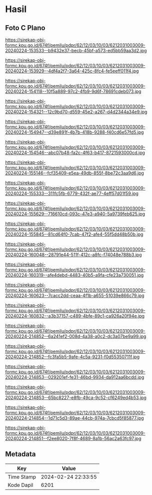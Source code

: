 # Hasil

## Foto C Plano

https://sirekap-obj-formc.kpu.go.id/674f/pemilu/pdpr/62/12/03/10/03/6212031003009-20240224-153533--b9432e37-becb-45bf-a573-ed5bb59aa3d2.jpg

https://sirekap-obj-formc.kpu.go.id/674f/pemilu/pdpr/62/12/03/10/03/6212031003009-20240224-153929--4df4a2f7-3a64-425c-8fc4-fe5eeff011f4.jpg

https://sirekap-obj-formc.kpu.go.id/674f/pemilu/pdpr/62/12/03/10/03/6212031003009-20240224-154118--10f5a889-97c2-4fb9-9d6f-78691cdeb073.jpg

https://sirekap-obj-formc.kpu.go.id/674f/pemilu/pdpr/62/12/03/10/03/6212031003009-20240224-154321--12c9bd70-d559-45e2-a267-d4d2344a34e9.jpg

https://sirekap-obj-formc.kpu.go.id/674f/pemilu/pdpr/62/12/03/10/03/6212031003009-20240224-154947--d39e891f-4b7b-418b-9288-f40cd6e57fd5.jpg

https://sirekap-obj-formc.kpu.go.id/674f/pemilu/pdpr/62/12/03/10/03/6212031003009-20240224-154546--abc07b48-fa2c-4f63-b417-8721593000cd.jpg

https://sirekap-obj-formc.kpu.go.id/674f/pemilu/pdpr/62/12/03/10/03/6212031003009-20240224-155146--fcf35409-e5ea-49db-855f-8be72c3aa9d6.jpg

https://sirekap-obj-formc.kpu.go.id/674f/pemilu/pdpr/62/12/03/10/03/6212031003009-20240224-155333--311fc5fb-6779-432f-ae77-4eff57d01f59.jpg

https://sirekap-obj-formc.kpu.go.id/674f/pemilu/pdpr/62/12/03/10/03/6212031003009-20240224-155629--716610cd-093c-47e3-a940-5a9739feb625.jpg

https://sirekap-obj-formc.kpu.go.id/674f/pemilu/pdpr/62/12/03/10/03/6212031003009-20240224-155845--81cd64f0-7cab-47f2-afe4-55f5dd48b50b.jpg

https://sirekap-obj-formc.kpu.go.id/674f/pemilu/pdpr/62/12/03/10/03/6212031003009-20240224-160048--28791e44-511f-412c-a8fc-f74048e788b3.jpg

https://sirekap-obj-formc.kpu.go.id/674f/pemilu/pdpr/62/12/03/10/03/6212031003009-20240224-160319--afe4debd-4483-40b5-a9fa-cfe23a730051.jpg

https://sirekap-obj-formc.kpu.go.id/674f/pemilu/pdpr/62/12/03/10/03/6212031003009-20240224-160623--7cacc2dd-ceaa-4f1b-a655-51039e866c79.jpg

https://sirekap-obj-formc.kpu.go.id/674f/pemilu/pdpr/62/12/03/10/03/6212031003009-20240224-160832--a3b37157-c489-4bfe-89c1-ca926a20f94e.jpg

https://sirekap-obj-formc.kpu.go.id/674f/pemilu/pdpr/62/12/03/10/03/6212031003009-20240224-214852--6a241ef2-008d-4a38-a0c2-dc3a07be9a99.jpg

https://sirekap-obj-formc.kpu.go.id/674f/pemilu/pdpr/62/12/03/10/03/6212031003009-20240224-214852--fc3fa5b5-9afe-4c5a-9231-f0d55350711f.jpg

https://sirekap-obj-formc.kpu.go.id/674f/pemilu/pdpr/62/12/03/10/03/6212031003009-20240224-214853--029201ef-fe31-46bd-9934-da912aa6bcdd.jpg

https://sirekap-obj-formc.kpu.go.id/674f/pemilu/pdpr/62/12/03/10/03/6212031003009-20240224-214853--65bc8227-e8fb-49ca-9c52-cf6249ed4b53.jpg

https://sirekap-obj-formc.kpu.go.id/674f/pemilu/pdpr/62/12/03/10/03/6212031003009-20240224-214854--1d71c5d3-89ae-44cb-974a-7cbcd5f85877.jpg

https://sirekap-obj-formc.kpu.go.id/674f/pemilu/pdpr/62/12/03/10/03/6212031003009-20240224-214851--f2ee8020-7f8f-4689-8a1b-56ac2a63fc97.jpg


## Metadata

| Key        | Value               |
| ---------- | ------------------- |
| Time Stamp | 2024-02-24 22:33:55 |
| Kode Dapil | 6201                |




